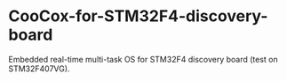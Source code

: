 CooCox-for-STM32F4-discovery-board
==================================
Embedded real-time multi-task OS for STM32F4 discovery board (test on STM32F407VG).
